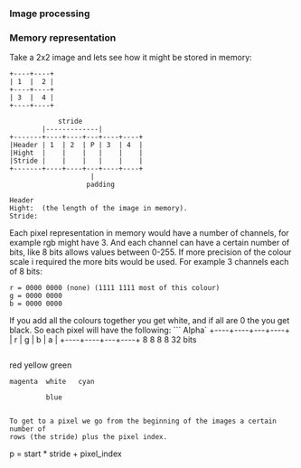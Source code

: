 ### Image processing


### Memory representation
Take a 2x2 image and lets see how it might be stored in memory:
```
+----+----+
| 1  |  2 |
+----+----+
| 3  |  4 |
+----+----+

            stride
        |-------------|
+-------+----+----+---+----+----+
|Header | 1  | 2  | P | 3  | 4  |
|Hight  |    |    |   |    |    |
|Stride |    |    |   |    |    |
+-------+----+----+---+----+----+
                    |
                   padding

Header
Hight:  (the length of the image in memory).
Stride: 
```
Each pixel representation in memory would have a number of channels, for example
rgb might have 3. And each channel can have a certain number of bits, like 8 bits
allows values between 0-255. If more precision of the colour scale i required the
more bits would be used.
For example 3 channels each of 8 bits:
```
r = 0000 0000 (none) (1111 1111 most of this colour)
g = 0000 0000
b = 0000 0000
```
If you add all the colours together you get white, and if all are 0 the you get
black.
So each pixel will have the following:
```             Alpha`
+----+----+---+----+
| r  | g  | b | a  |
+----+----+---+----+
  8    8    8   8       32 bits
```
```
   red     yellow    green
   
    magenta  white   cyan

             blue

```

To get to a pixel we go from the beginning of the images a certain number of
rows (the stride) plus the pixel index.
```
p = start * stride + pixel_index
```

